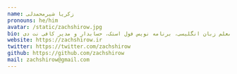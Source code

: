 ```yaml
---
name: زکریا شیرمحمدلی
pronouns: he/him
avatar: /static/zachshirow.jpg
bio: معلم زبان انگلیسی، برنامه نویس فول استک، حسابدار و مدیر کافی نت دی
website: https://zachshirow.ir
twitter: https://twitter.com/zachshirow
github: https://github.com/zachshirow
mail: zachshirow@gmail.com
---
```

